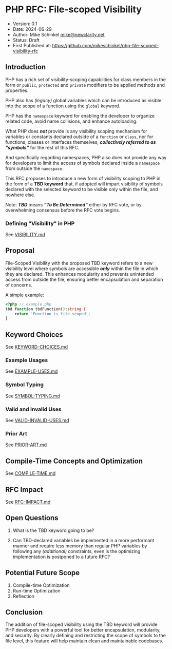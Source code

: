# PHP RFC: File-scoped Visibility

- Version: 0.1
- Date: 2024-06-29
- Author: Mike Schinkel <mike@newclarity.net>
- Status: Draft
- First Published at: https://github.com/mikeschinkel/php-file-scoped-visibility-rfc

## Introduction

PHP has a rich set of visibility-scoping capabilities for class members in the form or `public`, `protected` and `private` modifiers to be applied methods and properties.

PHP also has _(legacy)_ global variables which can be introduced as visible into the scope of a function using the `global` keyword.

PHP has the `namespace` keyword for enabling the developer to organize related code, avoid name collisions, and enhance autoloading.  

What PHP does **_not_** provide is any visibility scoping mechanism for variables or constants declared outside of a `function` or `class`, nor for functions, classes or interfaces themselves, **_collectively referred to as "symbols"_** for the rest of this RFC.

And specifically regarding namespaces, PHP also does not provide any way for developers to limit the access of symbols declared inside a `namespace` from outside the `namespace`.

This RFC proposes to introduce a new form of visibility scoping to PHP in the form of a **TBD keyword** that, if adopted will impart visibility of symbols declared with the selected keyword to be visible only within the file, and nowhere else.

Note: **_TBD_** means **_"To Be Determined"_** either by RFC vote, or by overwhelming consensus before the RFC vote begins.

### Defining "Visibility" in PHP
See [VISIBILITY.md](VISIBILITY.md)

## Proposal

File-Scoped Visibility with the proposed TBD keyword refers to a new visibility level where symbols are accessible _**only**_ within the file in which they are declared. This enhances modularity and prevents unintended access from outside the file, ensuring better encapsulation and separation of concerns.

A simple example:

```php 
<?php // example.php
tbd function tbdFunction():string {
    return 'Function is file-scoped';
}
```

## Keyword Choices
See [KEYWORD-CHOICES.md](KEYWORD-CHOICES.md)

### Example Usages 
See [EXAMPLE-USES.md](EXAMPLE-USES.md)

### Symbol Typing
See [SYMBOL-TYPING.md](SYMBOL-TYPING.md)

### Valid and Invalid Uses
See [VALID-INVALID-USES.md](VALID-INVALID-USES.md)

### Prior Art 
See [PRIOR-ART.md](PRIOR-ART.md)

## Compile-Time Concepts and Optimization
See [COMPILE-TIME.md](COMPILE-TIME.md)

## RFC Impact
See [RFC-IMPACT.md](RFC-IMPACT.md)

## Open Questions
1. What is the TBD keyword going to be?

2. Can TBD-declared variables be implemented in a more performant manner and require less memory than regular PHP variables by following any _(additional)_ constraints, even is the optimizing implementation is postponed to a future RFC? 

## Potential Future Scope
1. Compile-time Optimization
2. Run-time Optimization
3. Reflection

## Conclusion
The addition of file-scoped visibility using the TBD keyword will provide PHP developers with a powerful tool for better encapsulation, modularity, and security. By clearly defining and restricting the scope of symbols to the file level, this feature will help maintain clean and maintainable codebases.

